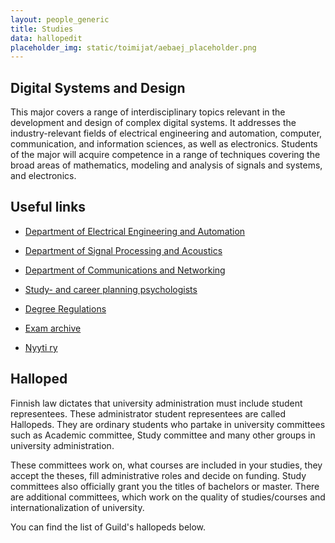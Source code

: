 ```yaml
---
layout: people_generic
title: Studies
data: hallopedit
placeholder_img: static/toimijat/aebaej_placeholder.png
---
```


## Digital Systems and Design

This major covers a range of interdisciplinary topics relevant in the development and design of complex digital systems. It addresses the industry-relevant fields of electrical engineering and automation, computer, communication, and information sciences, as well as electronics. Students of the major will acquire competence in a range of techniques covering the broad areas of mathematics, modeling and analysis of signals and systems, and electronics.

## Useful links

* [Department of Electrical Engineering and Automation](http://eea.aalto.fi/en/)
* [Department of Signal Processing and Acoustics](http://spa.aalto.fi/en/)
* [Department of Communications and Networking](http://comnet.aalto.fi/en/)

* [Study- and career planning psychologists](https://into.aalto.fi/display/enopisk/Study-+and+career+planning+psychologists)
* [Degree Regulations](https://into.aalto.fi/display/ensaannot/Degree+Regulations+of+the+Aalto+University+School+of+Electrical+Engineering)

* [Exam archive](http://www.tenttiarkisto.fi)
* [Nyyti ry](https://www.nyyti.fi/en)

## Halloped

Finnish law dictates that university administration must include student representees. These administrator student representees are called Hallopeds. They are ordinary students who partake in university committees such as Academic committee, Study committee and many other groups in university administration. 

These committees work on, what courses are included in your studies, they accept the theses, fill administrative roles and decide on funding. Study committees also officially grant you the titles of bachelors or master. There are additional committees, which work on the quality of studies/courses and internationalization of university.

You can find the list of Guild's hallopeds below.
